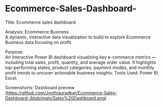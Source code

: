 # Ecommerce-Sales-Dashboard-

Title: Ecommerce sales dashboard

Analysis: Ecommerce Business     
A dynamic, interactive data visualization to build to explore Ecommerce Business data focusing on profit.

Purpose:   
An interactive Power BI dashboard visualizing key e-commerce metrics — including total sales, profit, quantity, and average order value. It highlights top-performing states, product categories, payment modes, and monthly profit trends to uncover actionable business insights.
Tools Used: Power BI, Excel.

Screenshorts:
Dashboard preview (https://github.com/Jyothiauradkar/Ecommerce-Sales-Dashboard-/blob/main/Sales%20Dashboard.png)
